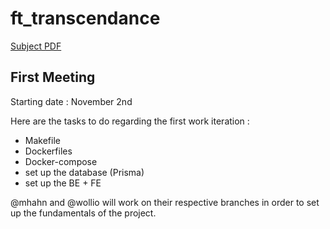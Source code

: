 # ft_transcendance

[Subject PDF](https://github.com/williamollio/ft_transcendance/ressources/ft_transcendance.pdf)

## First Meeting

Starting date : November 2nd

Here are the tasks to do regarding the first work iteration :
- Makefile
- Dockerfiles
- Docker-compose
- set up the database (Prisma)
- set up the BE + FE

@mhahn and @wollio will work on their respective branches in order to set up the fundamentals of the project.



